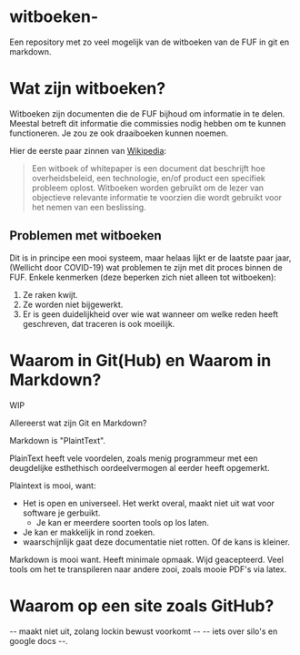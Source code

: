 # witboeken-
Een repository met zo veel mogelijk van de witboeken van de FUF in git en markdown. 

# Wat zijn witboeken?
Witboeken zijn documenten die de FUF bijhoud om informatie in te delen.
Meestal betreft dit informatie die commissies nodig hebben om te kunnen functioneren.
Je zou ze ook draaiboeken kunnen noemen. 

Hier de eerste paar zinnen van [Wikipedia](https://nl.wikipedia.org/wiki/Witboek_(document)):
> Een witboek of whitepaper is een document dat beschrijft hoe overheidsbeleid, een technologie, en/of product een specifiek probleem oplost. Witboeken worden gebruikt om de lezer van objectieve relevante informatie te voorzien die wordt gebruikt voor het nemen van een beslissing.

## Problemen met witboeken
Dit is in principe een mooi systeem, maar helaas lijkt er de laatste paar jaar,
(Wellicht door COVID-19)
wat problemen te zijn met dit proces binnen de FUF.
Enkele kenmerken (deze beperken zich niet alleen tot witboeken):
1. Ze raken kwijt.
2. Ze worden niet bijgewerkt.
3. Er is geen duidelijkheid over wie wat wanneer om welke reden heeft geschreven, dat traceren is ook moeilijk. 

# Waarom in Git(Hub) en Waarom in Markdown?
WIP

Allereerst wat zijn Git en Markdown?

Markdown is "PlaintText".

PlainText heeft vele voordelen, zoals menig programmeur met een deugdelijke esthethisch oordeelvermogen al eerder heeft opgemerkt.  

Plaintext is mooi, want:
- Het is open en universeel. Het werkt overal, maakt niet uit wat voor software je gerbuikt.
  - Je kan er meerdere soorten tools op los laten. 
- Je kan er makkelijk in rond zoeken.
- waarschijnlijk gaat deze documentatie niet rotten. Of de kans is kleiner. 

Markdown is mooi want. Heeft minimale opmaak. Wijd geacepteerd. Veel tools om het te transpileren naar andere zooi, zoals mooie PDF's via latex. 

# Waarom op een site zoals GitHub?
-- maakt niet uit, zolang lockin bewust voorkomt --
-- iets over silo's en google docs --. 
